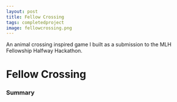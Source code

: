 ```yaml
---
layout: post
title: Fellow Crossing
tags: completedproject
image: fellowcrossing.png
---
```



An animal crossing inspired game I built as a submission to the MLH Fellowship Halfway Hackathon. 


# Fellow Crossing

### Summary

